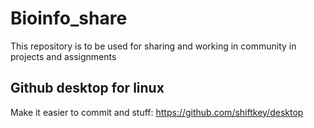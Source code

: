 # Bioinfo_share

This repository is to be used for sharing and working in community in projects and assignments
## Github desktop for linux

Make it easier to commit and stuff:
https://github.com/shiftkey/desktop
